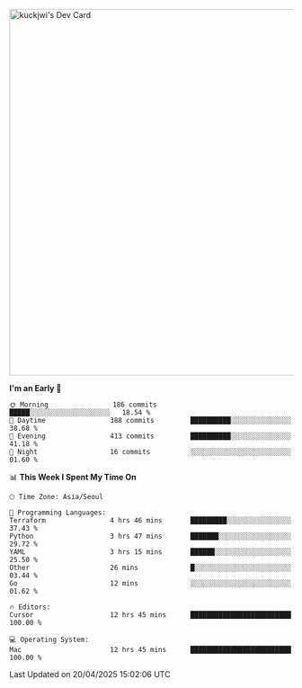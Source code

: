 <a href="https://app.daily.dev/kuckhwancho"><img src="https://api.daily.dev/devcards/v2/efef39c8028947428b3c0b486b9cd9b6.png?r=iz2&type=wide" width="652" alt="kuckjwi's Dev Card"/></a>

<!--START_SECTION:waka-->
**I'm an Early 🐤** 

```text
🌞 Morning                186 commits         █████░░░░░░░░░░░░░░░░░░░░   18.54 % 
🌆 Daytime                388 commits         ██████████░░░░░░░░░░░░░░░   38.68 % 
🌃 Evening                413 commits         ██████████░░░░░░░░░░░░░░░   41.18 % 
🌙 Night                  16 commits          ░░░░░░░░░░░░░░░░░░░░░░░░░   01.60 % 
```


📊 **This Week I Spent My Time On** 

```text
🕑︎ Time Zone: Asia/Seoul

💬 Programming Languages: 
Terraform                4 hrs 46 mins       █████████░░░░░░░░░░░░░░░░   37.43 % 
Python                   3 hrs 47 mins       ███████░░░░░░░░░░░░░░░░░░   29.72 % 
YAML                     3 hrs 15 mins       ██████░░░░░░░░░░░░░░░░░░░   25.50 % 
Other                    26 mins             █░░░░░░░░░░░░░░░░░░░░░░░░   03.44 % 
Go                       12 mins             ░░░░░░░░░░░░░░░░░░░░░░░░░   01.62 % 

🔥 Editors: 
Cursor                   12 hrs 45 mins      █████████████████████████   100.00 % 

💻 Operating System: 
Mac                      12 hrs 45 mins      █████████████████████████   100.00 % 
```


 Last Updated on 20/04/2025 15:02:06 UTC
<!--END_SECTION:waka-->
